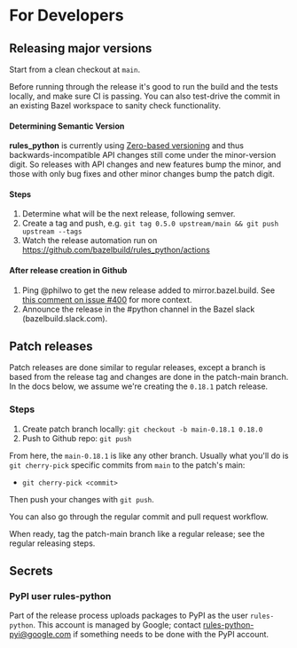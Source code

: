 # For Developers

## Releasing major versions

Start from a clean checkout at `main`.

Before running through the release it's good to run the build and the tests locally, and make sure CI is passing. You can
also test-drive the commit in an existing Bazel workspace to sanity check functionality.

#### Determining Semantic Version

**rules_python** is currently using [Zero-based versioning](https://0ver.org/) and thus backwards-incompatible API
changes still come under the minor-version digit. So releases with API changes and new features bump the minor, and
those with only bug fixes and other minor changes bump the patch digit.   

#### Steps 
1. Determine what will be the next release, following semver.
1. Create a tag and push, e.g. `git tag 0.5.0 upstream/main && git push upstream --tags`
1. Watch the release automation run on https://github.com/bazelbuild/rules_python/actions

#### After release creation in Github

1. Ping @philwo to get the new release added to mirror.bazel.build. See [this comment on issue #400](https://github.com/bazelbuild/rules_python/issues/400#issuecomment-779159530) for more context.
1. Announce the release in the #python channel in the Bazel slack (bazelbuild.slack.com).

## Patch releases

Patch releases are done similar to regular releases, except a branch is based
from the release tag and changes are done in the patch-main branch. In the docs
below, we assume we're creating the `0.18.1` patch release.

### Steps

1. Create patch branch locally: `git checkout -b main-0.18.1 0.18.0`
2. Push to Github repo: `git push`

From here, the `main-0.18.1` is like any other branch. Usually what you'll
do is `git cherry-pick` specific commits from `main` to the patch's main:

* `git cherry-pick <commit>`

Then push your changes with `git push`.

You can also go through the regular commit and pull request workflow.

When ready, tag the patch-main branch like a regular release; see the regular
releasing steps.

## Secrets

### PyPI user rules-python

Part of the release process uploads packages to PyPI as the user `rules-python`.
This account is managed by Google; contact rules-python-pyi@google.com if
something needs to be done with the PyPI account.
